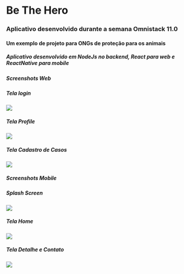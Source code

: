 # Be The Hero

### Aplicativo desenvolvido durante a semana Omnistack 11.0

#### Um exemplo de projeto para ONGs de proteção para os animais

##### Aplicativo desenvolvido em NodeJs no backend, React para web e ReactNative para mobile

##### Screenshots Web

##### Tela login

<img src="screenshot/frontend/screen-login.png">

<br>

##### Tela Profile
<img src="screenshot/frontend/screen-home.png">

<br>

##### Tela Cadastro de Casos
<img src="screenshot/frontend/screen-new-incident.png">
<br>


##### Screenshots Mobile

##### Splash Screen
<img src="screenshot/mobile/splash-screen.jpeg">

<br>

##### Tela Home
<img src="screenshot/mobile/screen-home.jpeg">
<br>

##### Tela Detalhe e Contato
<img src="screenshot/mobile/screen-detail-contact.jpeg">
